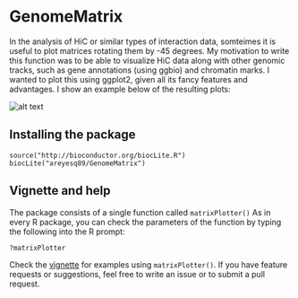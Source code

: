 # GenomeMatrix
In the analysis of HiC or similar types of interaction data, somteimes it
is useful to plot matrices rotating them by -45 degrees. My motivation to
write this function was to be able to visualize HiC data along with other
genomic tracks, such as gene annotations (using ggbio) and chromatin marks.
I wanted to plot this using ggplot2, given all its fancy features and
advantages. I show an example below of the resulting plots:

![alt text](https://pbs.twimg.com/media/DgVB7cMWsAE8Eec.jpg)


## Installing the package

```
source("http://bioconductor.org/biocLite.R")
biocLite("areyesq89/GenomeMatrix")
```

## Vignette and help

The package consists of a single function called `matrixPlotter()`
As in every R package, you can check the parameters of the function
by typing the following into the R prompt:

```
?matrixPlotter
```

Check the [vignette](https://github.com/areyesq89/GenomeMatrix/blob/master/vignettes/GenomeMatrix.Rmd) for
examples using `matrixPlotter()`. If you have feature requests or suggestions, feel free to write an issue or to submit a pull request.